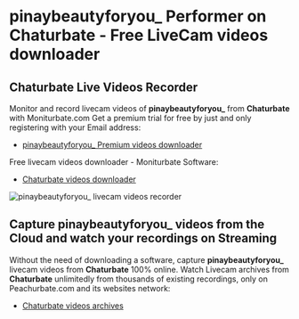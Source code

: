 # pinaybeautyforyou_ Performer on Chaturbate - Free LiveCam videos downloader

## Chaturbate Live Videos Recorder

Monitor and record livecam videos of **pinaybeautyforyou_** from **Chaturbate** with Moniturbate.com
Get a premium trial for free by just and only registering with your Email address:
* [pinaybeautyforyou_ Premium videos downloader](https://moniturbate.com/request-demo-licence-key.html)

Free livecam videos downloader - Moniturbate Software:
* [Chaturbate videos downloader](https://moniturbate.com/moniturbate-download-software.html)

![pinaybeautyforyou_ livecam videos recorder](https://peachurnet.com/templates/moniturbate-software.png)


## Capture pinaybeautyforyou_ videos from the Cloud and watch your recordings on Streaming

Without the need of downloading a software, capture **pinaybeautyforyou_** livecam videos from **Chaturbate** 100% online.
Watch Livecam archives from **Chaturbate** unlimitedly from thousands of existing recordings, only on Peachurbate.com and its websites network:
* [Chaturbate videos archives](https://peachurnet.com/)
